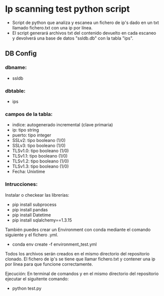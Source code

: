 # Ip scanning test python script

- Script de python que analiza y escanea un fichero de ip's dado en un txt llamado fichero.txt con una ip por línea.
- El script generará archivos txt del contenido devuelto en cada escaneo y devolverá una base de datos "ssldb.db" con la tabla "ips".
## DB Config
### dbname:
- ssldb
### dbtable: 
- ips
### campos de la tabla: 
- indice: autogenerado incremental (clave primaria)
- ip: tipo string
- puerto: tipo integer
- SSLv2: tipo booleano (1/0)
- SSLv3: tipo booleano (1/0)
- TLSv1.0: tipo booleano (1/0)
- TLSv1.1: tipo booleano (1/0)
- TLSv1.2: tipo booleano (1/0)
- TLSv1.3: tipo booleano (1/0)            
- Fecha: Unixtime


### Intrucciones:
Instalar o checkear las librerías:
- pip install subprocess
- pip install pandas
- pip install Datetime
- pip install sqlalchemy==1.3.15


También puedes crear un Environment con conda mediante el comando siguiente y el fichero .yml.
- conda env create -f environment_test.yml


Todos los archivos serán creados en el mismo directorio del repositorio clonado.
El fichero de ip's se tiene que llamar fichero.txt y contener una ip por línea para que funcione correctamente.

Ejecución:
En terminal de comandos y en el mismo directorio del repositorio ejecutar el siguitente comando:
- python test.py
